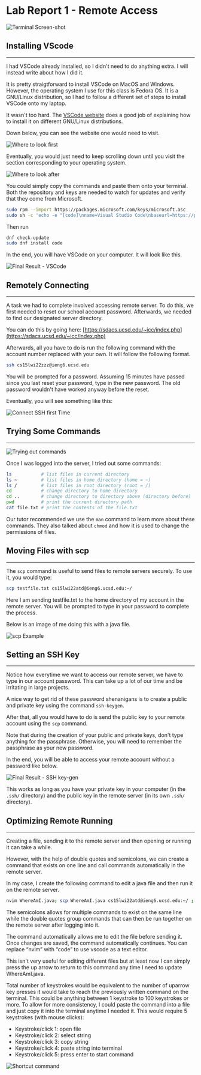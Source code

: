 # Lab Report 1 - Remote Access
![Terminal Screen-shot](imgs/lab1/terminalScreenshot.png)

## Installing VScode
---
I had VSCode already installed, so I didn't need to do anything extra. I will instead write about how I did it.

It is pretty straigtforward to install VSCode on MacOS and Windows. However, the operating system I use for this class is Fedora OS. It is a GNU/Linux distribution, so I had to follow a different set of steps to install VSCode onto my laptop. 

It wasn't too hard. The [VSCode website](https://code.visualstudio.com/docs/setup/linux) does a good job of explaining how to install it on different GNU/Linux distributions. 

Down below, you can see the website one would need to visit. 

![Where to look first](imgs/lab1/vscodeInstall1.png)

Eventually, you would just need to keep scrolling down until you visit the section corresponding to your operating system. 

![Where to look after](imgs/lab1/vscodeInstall2.png)

You could simply copy the commands and paste them onto your terminal. Both the repository and keys are needed to watch for updates and verify that they come from Microsoft.  

```bash
sudo rpm --import https://packages.microsoft.com/keys/microsoft.asc
sudo sh -c 'echo -e "[code]\nname=Visual Studio Code\nbaseurl=https://packages.microsoft.com/yumrepos/vscode\nenabled=1\ngpgcheck=1\ngpgkey=https://packages.microsoft.com/keys/microsoft.asc" > /etc/yum.repos.d/vscode.repo'
```

Then run
```bash
dnf check-update
sudo dnf install code
```
In the end, you will have VSCode on your computer. It will look like this.

![Final Result - VSCode](imgs/lab1/vscode.png)

## Remotely Connecting
---

A task we had to complete involved accessing remote server. To do this, we first needed to reset our school account password. Afterwards, we needed to find our designated server directory.

You can do this by going here: [https://sdacs.ucsd.edu/~icc/index.php](https://sdacs.ucsd.edu/~icc/index.php)

Afterwards, all you have to do is run the following command with the account number replaced with your own. It will follow the following format.

```bash
ssh cs15lwi22zzz@ieng6.ucsd.edu
```

You will be prompted for a password. Assuming 15 minutes have passed since you last reset your password, type in the new password. The old password wouldn't have worked anyway before the reset. 

Eventually, you will see something like this: 

![Connect SSH first Time](imgs/lab1/firstTimeSSHLoginZoom.png)

## Trying Some Commands
---
![Trying out commands](imgs/lab1/tryingOutCommands.png)

Once I was logged into the server, I tried out some commands:

```bash
ls           # list files in current directory
ls ~         # list files in home directory (home = ~)
ls /         # list files in root directory (root = /)
cd           # change directory to home directory
cd ..        # change directory to directory above (directory before)
pwd          # print the current directory path 
cat file.txt # print the contents of the file.txt

```

Our tutor recommended we use the `man` command to learn more about these commands. They also talked about `chmod` and how it is used to change the permissions of files.

## Moving Files with scp
---

The `scp` command is useful to send files to remote servers securely. To use it, you would type:

```bash
scp testfile.txt cs15lwi22atd@ieng6.ucsd.edu:~/
```
Here I am sending testfile.txt to the home directory of my account in the remote server. You will be prompted to type in your password to complete the process.

Below is an image of me doing this with a java file.

![scp Example](imgs/lab1/scpExample.png)

## Setting an SSH Key
---
Notice how everytime we want to access our remote server, we have to type in our account password. This can take up a lot of our time and be irritating in large projects. 

A nice way to get rid of these password shenanigans is to create a public and private key using the command `ssh-keygen`.

After that, all you would have to do is send the public key to your remote account using the `scp` command. 

Note that during the creation of your public and private keys, don't type anything for the passphrase. Otherwise, you will need to remember the passphrase as your new password.

In the end, you will be able to access your remote account without a password like below. 

![Final Result - SSH key-gen](imgs/lab1/sshKeyLogIn.png)

This works as long as you have your private key in your computer (in the `.ssh/` directory) and the public key in the remote server (in its own `.ssh/` directory).

## Optimizing Remote Running
---
Creating a file, sending it to the remote server and then opening or running it can take a while.

However, with the help of double quotes and semicolons, we can create a command that exists on one line and call commands automatically in the remote server. 

In my case, I create the following command to edit a java file and then run it on the remote server. 

```bash
nvim WhereAmI.java; scp WhereAmI.java cs15lwi22atd@ieng6.ucsd.edu:~/ ; ssh cs15lwi22atd@ieng6.ucsd.edu "javac WhereAmI.java; java WhereAmI"
```

The semicolons allows for multiple commands to exist on the same line while the double quotes group commands that can then be run together on the remote server after logging into it.

The command automatically allows me to edit the file before sending it. Once changes are saved, the command automatically continues. You can replace “nvim” with “code” to use vscode as a text editor.

This isn't very useful for editing different files but at least now I can simply press the up arrow to return to this command any time I need to update WhereAmI.java.

Total number of keystrokes would be equivalent to the number of uparrow key presses it would take to reach the previously written command on the terminal. This could be anything between 1 keystroke to 100 keystrokes or more. To allow for more consistency, I could paste the command into a file and just copy it into the terminal anytime I needed it. This would require 5 keystrokes (with mouse clicks): 

- Keystroke/click 1: open file
- Keystroke/click 2: select string
- Keystroke/click 3: copy string
- Keystroke/click 4: paste string into terminal
- Keystroke/click 5: press enter to start command

![Shortcut command](imgs/lab1/shortcutCommands.png)



